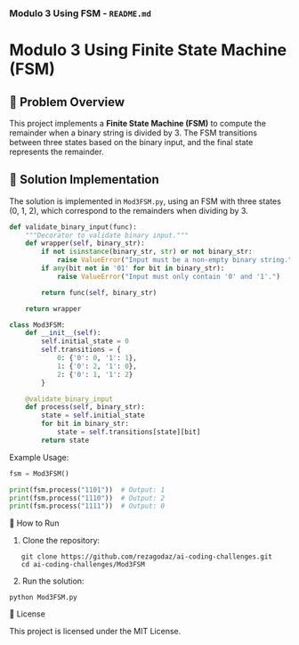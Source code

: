 ### **Modulo 3 Using FSM - `README.md`**

# Modulo 3 Using Finite State Machine (FSM)

## :memo: Problem Overview

This project implements a **Finite State Machine (FSM)** to compute the remainder when a binary string is divided by 3. The FSM transitions between three states based on the binary input, and the final state represents the remainder.

## :wrench: Solution Implementation

The solution is implemented in `Mod3FSM.py`, using an FSM with three states (0, 1, 2), which correspond to the remainders when dividing by 3.

```python
def validate_binary_input(func):
    """Decorator to validate binary input."""
    def wrapper(self, binary_str):
        if not isinstance(binary_str, str) or not binary_str:
            raise ValueError("Input must be a non-empty binary string.")
        if any(bit not in '01' for bit in binary_str):
            raise ValueError("Input must only contain '0' and '1'.")

        return func(self, binary_str)

    return wrapper

class Mod3FSM:
    def __init__(self):
        self.initial_state = 0
        self.transitions = {
            0: {'0': 0, '1': 1},
            1: {'0': 2, '1': 0},
            2: {'0': 1, '1': 2}
        }

    @validate_binary_input
    def process(self, binary_str):
        state = self.initial_state
        for bit in binary_str:
            state = self.transitions[state][bit]
        return state
```

Example Usage:

```python
fsm = Mod3FSM()

print(fsm.process("1101"))  # Output: 1
print(fsm.process("1110"))  # Output: 2
print(fsm.process("1111"))  # Output: 0
```

:rocket: How to Run

1. Clone the repository:

```
   git clone https://github.com/rezagodaz/ai-coding-challenges.git
   cd ai-coding-challenges/Mod3FSM
```

2. Run the solution:

```
python Mod3FSM.py
```

:rocket: License

This project is licensed under the MIT License.
